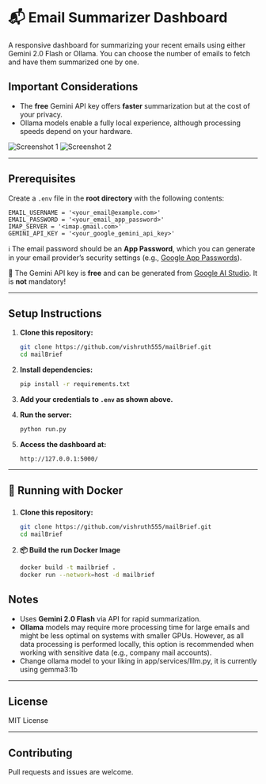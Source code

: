 # 📬 Email Summarizer Dashboard

A responsive dashboard for summarizing your recent emails using either Gemini 2.0 Flash or Ollama. You can choose the number of emails to fetch and have them summarized one by one.

## Important Considerations

- The **free** Gemini API key offers **faster** summarization but at the cost of your privacy.
- Ollama models enable a fully local experience, although processing speeds depend on your hardware.

![Screenshot 1](assets/1.png) 
![Screenshot 2](assets/2.png)


---



## Prerequisites

Create a `.env` file in the **root directory** with the following contents:

```env
EMAIL_USERNAME = '<your_email@example.com>'
EMAIL_PASSWORD = '<your_email_app_password>'
IMAP_SERVER = '<imap.gmail.com>'
GEMINI_API_KEY = '<your_google_gemini_api_key>'
```

ℹ️ The email password should be an **App Password**, which you can generate in your email provider’s security settings (e.g., [Google App Passwords](https://myaccount.google.com/apppasswords)).

🧠 The Gemini API key is **free** and can be generated from [Google AI Studio](https://aistudio.google.com/app/apikey). It is **not** mandatory!


---

## Setup Instructions

1. **Clone this repository:**

   ```bash
   git clone https://github.com/vishruth555/mailBrief.git
   cd mailBrief
   ```

2. **Install dependencies:**

   ```bash
   pip install -r requirements.txt
   ```

3. **Add your credentials to `.env` as shown above.**

4. **Run the server:**

   ```bash
   python run.py
   ```

5. **Access the dashboard at:**

   ```
   http://127.0.0.1:5000/
   ```

---

## 🚀 Running with Docker

### 

1. **Clone this repository:**

   ```bash
   git clone https://github.com/vishruth555/mailBrief.git
   cd mailBrief
   ```

2. **📦 Build the run Docker Image**

   ```bash
   docker build -t mailbrief .
   docker run --network=host -d mailbrief
   ```



## Notes

- Uses **Gemini 2.0 Flash** via API for rapid summarization.
- **Ollama** models may require more processing time for large emails and might be less optimal on systems with smaller GPUs. However, as all data processing is performed locally, this option is recommended when working with sensitive data (e.g., company mail accounts).
- Change ollama model to your liking in app/services/lllm.py, it is currently using gemma3:1b
---

## License

MIT License

---

## Contributing

Pull requests and issues are welcome.
